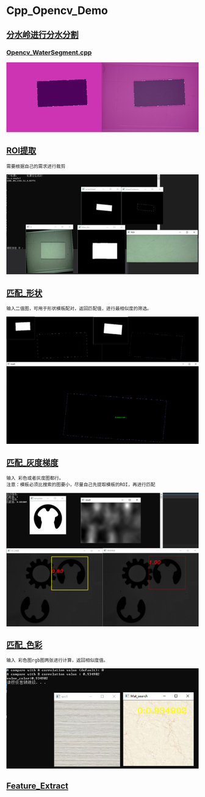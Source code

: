 # Cpp_Opencv_Demo

## [分水岭进行分水分割](https://github.com/DJdongbudong/CPP_Opencv/tree/master/Segment/WaterSeg)
### [Opencv_WaterSegment.cpp](https://github.com/DJdongbudong/CPP_Opencv/blob/master/Segment/WaterSeg/Opencv_WaterSegment_onMouse.cpp)
![Image](https://github.com/DJdongbudong/CPP_Opencv/blob/master/Segment/WaterSeg/%E5%88%86%E6%B0%B4%E5%B2%AD%E5%88%86%E5%89%B2%E5%9B%BE%E7%89%87.jpg)

## [ROI提取](https://github.com/DJdongbudong/Cpp_Opencv/tree/master/Segment/WaterSeg/ROI_Project)
```
需要根据自己的需求进行裁剪
```
![image](https://github.com/DJdongbudong/Cpp_Opencv/blob/master/Segment/WaterSeg/ROI_Project/ROI%E6%8F%90%E5%8F%96.jpg)


## [匹配_形状](https://github.com/DJdongbudong/CPP_Opencv/tree/master/Matching/Shape)
```
输入二值图，可用于形状模板配对，返回匹配值，进行最相似度的筛选。
```
![image](https://github.com/DJdongbudong/CPP_Opencv/blob/master/Matching/Shape/%E5%BD%A2%E7%8A%B6%E5%8C%B9%E9%85%8D%E6%95%88%E6%9E%9C3.jpg)

## [匹配_灰度梯度](https://github.com/DJdongbudong/CPP_Opencv/tree/master/Matching/Gray%20Gradient)
```
输入 彩色或者灰度图都行。
注意：模板必须比搜索的图要小，尽量自己先提取模板的ROI，再进行匹配
```
![image](https://github.com/DJdongbudong/CPP_Opencv/blob/master/Matching/Gray%20Gradient/%E7%81%B0%E5%BA%A6%E6%A2%AF%E5%BA%A6%E5%8C%B9%E9%85%8D%E6%95%88%E6%9E%9C1.jpg)

## [匹配_色彩](https://github.com/DJdongbudong/Cpp_Opencv/blob/master/Matching/Color/Histogram_Matching.cpp)
```
输入 彩色图rgb图两张进行计算，返回相似度值。
```
![image](https://github.com/DJdongbudong/Cpp_Opencv/blob/master/Matching/Color/%E8%89%B2%E5%BD%A9%E5%8C%B9%E9%85%8D%E6%95%88%E6%9E%9C%E5%9B%BE2.jpg)

## [Feature_Extract]()
### 
